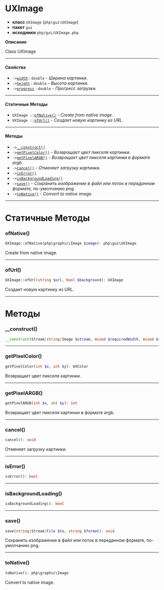 # UXImage

- **класс** `UXImage` (`php\gui\UXImage`)
- **пакет** `gui`
- **исходники** `php/gui/UXImage.php`

**Описание**

Class UXImage

---

#### Свойства

- `->`[`width`](#prop-width) : `double` - _Ширина картинки._
- `->`[`height`](#prop-height) : `double` - _Высота картинки._
- `->`[`progress`](#prop-progress) : `double` - _Прогресс загрузки._

---

#### Статичные Методы

- `UXImage ::`[`ofNative()`](#method-ofnative) - _Create from native image._
- `UXImage ::`[`ofUrl()`](#method-ofurl) - _Создает новую картинку из URL._

---

#### Методы

- `->`[`__construct()`](#method-__construct)
- `->`[`getPixelColor()`](#method-getpixelcolor) - _Возвращает цвет пикселя картинки._
- `->`[`getPixelARGB()`](#method-getpixelargb) - _Возвращает цвет пикселя картинки в формате argb._
- `->`[`cancel()`](#method-cancel) - _Отменяет загрузку картинки._
- `->`[`isError()`](#method-iserror)
- `->`[`isBackgroundLoading()`](#method-isbackgroundloading)
- `->`[`save()`](#method-save) - _Сохранить изображение в файл или поток в переданном формате, по-умолчанию png._
- `->`[`toNative()`](#method-tonative) - _Convert to native image._

---
# Статичные Методы

<a name="method-ofnative"></a>

### ofNative()
```php
UXImage::ofNative(php\graphic\Image $image): php\gui\UXImage
```
Create from native image.

---

<a name="method-ofurl"></a>

### ofUrl()
```php
UXImage::ofUrl(string $url, bool $background): UXImage
```
Создает новую картинку из URL.

---
# Методы

<a name="method-__construct"></a>

### __construct()
```php
__construct(Stream|string|Image $stream, mixed $requiredWidth, mixed $requiredHeight, bool $proportional): void
```

---

<a name="method-getpixelcolor"></a>

### getPixelColor()
```php
getPixelColor(int $x, int $y): UXColor
```
Возвращает цвет пикселя картинки.

---

<a name="method-getpixelargb"></a>

### getPixelARGB()
```php
getPixelARGB(int $x, int $y): int
```
Возвращает цвет пикселя картинки в формате argb.

---

<a name="method-cancel"></a>

### cancel()
```php
cancel(): void
```
Отменяет загрузку картинки.

---

<a name="method-iserror"></a>

### isError()
```php
isError(): bool
```

---

<a name="method-isbackgroundloading"></a>

### isBackgroundLoading()
```php
isBackgroundLoading(): bool
```

---

<a name="method-save"></a>

### save()
```php
save(string|Stream|File $to, string $format): void
```
Сохранить изображение в файл или поток в переданном формате, по-умолчанию png.

---

<a name="method-tonative"></a>

### toNative()
```php
toNative(): php\graphic\Image
```
Convert to native image.